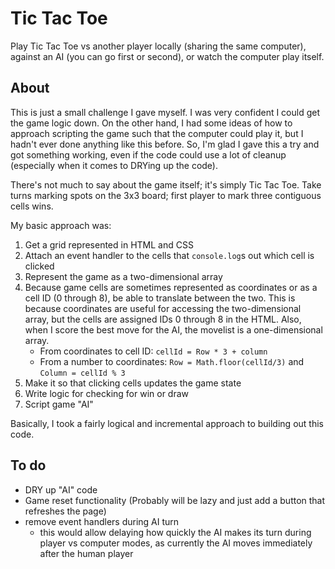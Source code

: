Tic Tac Toe
===========

Play Tic Tac Toe vs another player locally (sharing the same computer), against an AI (you can go first or second), or watch the computer play itself.

About
-----

This is just a small challenge I gave myself.  I was very confident I could get the game logic down.  On the other hand, I had some ideas of how to approach scripting the game such that the computer could play it, but I hadn't ever done anything like this before.  So, I'm glad I gave this a try and got something working, even if the code could use a lot of cleanup (especially when it comes to DRYing up the code).

There's not much to say about the game itself; it's simply Tic Tac Toe.  Take turns marking spots on the 3x3 board; first player to mark three contiguous cells wins.

My basic approach was:
1. Get a grid represented in HTML and CSS
1. Attach an event handler to the cells that `console.log`s out which cell is clicked
1. Represent the game as a two-dimensional array
1. Because game cells are sometimes represented as coordinates or as a cell ID (0 through 8), be able to translate between the two.  This is because coordinates are useful for accessing the two-dimensional array, but the cells are assigned IDs 0 through 8 in the HTML.  Also, when I score the best move for the AI, the movelist is a one-dimensional array.
    * From coordinates to cell ID:  `cellId = Row * 3 + column`
    * From a number to coordinates:  `Row = Math.floor(cellId/3)` and `Column = cellId % 3`
1. Make it so that clicking cells updates the game state
1. Write logic for checking for win or draw
1. Script game "AI"

Basically, I took a fairly logical and incremental approach to building out this code.

To do
-----

* DRY up "AI" code
* Game reset functionality (Probably will be lazy and just add a button that refreshes the page)
* remove event handlers during AI turn
    * this would allow delaying how quickly the AI makes its turn during player vs computer modes, as currently the AI moves immediately after the human player